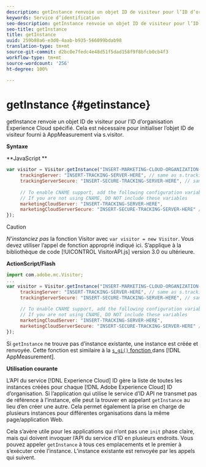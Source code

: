 ```yaml
---
description: getInstance renvoie un objet ID de visiteur pour l’ID d’organisation Experience Cloud spécifié. Cela est nécessaire pour initialiser l’objet ID de visiteur fourni à AppMeasurement via s.visitor.
keywords: Service d’identification
seo-description: getInstance renvoie un objet ID de visiteur pour l’ID d’organisation Experience Cloud spécifié. Cela est nécessaire pour initialiser l’objet ID de visiteur fourni à AppMeasurement via s.visitor.
seo-title: getInstance
title: getInstance
uuid: 259b88a6-e3d0-4aab-b935-566099bdab98
translation-type: tm+mt
source-git-commit: d2bc0e7fedc4e48d51f5dad158f9f8bfcb0cb4f3
workflow-type: tm+mt
source-wordcount: '256'
ht-degree: 100%

---
```



# getInstance {#getinstance}

getInstance renvoie un objet ID de visiteur pour l’ID d’organisation Experience Cloud spécifié. Cela est nécessaire pour initialiser l’objet ID de visiteur fourni à AppMeasurement via s.visitor.

**Syntaxe**

**JavaScript **

```js
var visitor = Visitor.getInstance("INSERT-MARKETING-CLOUD-ORGANIZATION-ID-HERE", { 
     trackingServer: "INSERT-TRACKING-SERVER-HERE", // same as s.trackingServer 
     trackingServerSecure: "INSERT-SECURE-TRACKING-SERVER-HERE", // same as s.trackingServerSecure 
 
     // To enable CNAME support, add the following configuration variables 
     // If you are not using CNAME, DO NOT include these variables 
     marketingCloudServer: "INSERT-TRACKING-SERVER-HERE", 
     marketingCloudServerSecure: "INSERT-SECURE-TRACKING-SERVER-HERE" // same as s.trackingServerSecure 
});
```

>[!CAUTION]
>
>*N’instanciez pas* la fonction Visitor avec `var visitor = new Visitor`. Vous devez utiliser l’appel de fonction approprié indiqué ici. S’applique à la bibliothèque de code [!UICONTROL VisitorAPI.js] version 3.0 ou ultérieure.

**ActionScript/Flash**

```js
import com.adobe.mc.Visitor; 
... 
var visitor = Visitor.getInstance("INSERT-MARKETING-CLOUD-ORGANIZATION-ID-HERE", { 
     trackingServer: "INSERT-TRACKING-SERVER-HERE", // same as s.trackingServer 
     trackingServerSecure: "INSERT-SECURE-TRACKING-SERVER-HERE", // same as s.trackingServerSecure 
 
     // To enable CNAME support, add the following configuration variables 
     // If you are not using CNAME, DO NOT include these variables 
     marketingCloudServer: "INSERT-TRACKING-SERVER-HERE", 
     marketingCloudServerSecure: "INSERT-SECURE-TRACKING-SERVER-HERE" // same as s.trackingServerSecure 
});
```

Si `getInstance` ne trouve pas d’instance existante, une instance est créée et renvoyée. Cette fonction est similaire à la [ `s_gi()` fonction ](https://docs.adobe.com/content/help/fr-FR/analytics/implementation/vars/functions/s-gi.html) dans [!DNL AppMeasurement].

**Utilisation courante**

L’API du service [!DNL Experience Cloud] ID gère la liste de toutes les instances créées pour chaque [!DNL Adobe Experience Cloud] ID d’organisation. Si l’application qui utilise le service d’ID API ne transmet pas de référence à l’instance, elle peut la trouver en appelant `getInstance` au lieu d’en créer une autre. Cela permet également la prise en charge de plusieurs instances pour différentes organisations dans la même page/application Web.

Cela s’avère utile pour les applications qui n’ont pas une `init` phase claire, mais qui doivent invoquer l’API du service d’ID en plusieurs endroits. Vous pouvez appeler `getInstance` à tous ces emplacements et le premier à s’exécuter crée l’instance. L’instance existante est renvoyée par les appels qui suivent.
